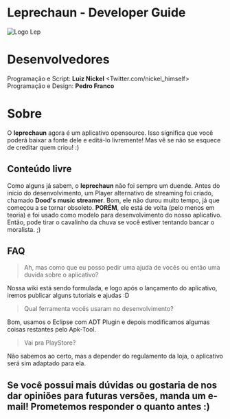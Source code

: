 # Leprechaun - Developer Guide
![Logo Lep](https://avatars0.githubusercontent.com/u/10565712?v=3&s=460)

# Desenvolvedores
Programação e Script: **Luiz Nickel** <Twitter.com/nickel_himself>
Programação e Design: **Pedro Franco** 


# Sobre
O **leprechaun** agora é um aplicativo opensource. Isso significa que você poderá baixar a fonte dele e editá-lo livremente! Mas vê se não se esquece de creditar quem criou! :)

## Conteúdo livre
Como alguns já sabem, o **leprechaun** não foi sempre um duende. Antes do inicio do desenvolvimento, um Player alternativo de streaming foi criado, chamado **Dood's music streamer**. Bom, ele não durou muito tempo, já que começou a se tornar obsoleto. **PORÉM**, ele está de volta (pelo menos em teoria) e foi usado como modelo para desenvolvimento do nosso aplicativo. Então, pode tirar o cavalinho da chuva se você estiver tentando bancar o moralista. ;)

## FAQ

> Ah, mas como que eu posso pedir uma ajuda de vocês ou então uma duvida sobre o aplicativo?

Nossa wiki está sendo formulada, e logo após o lançamento do aplicativo, iremos publicar alguns tutoriais e ajudas :D

> Qual ferramenta vocês usaram no desenvolvimento?

Bom, usamos o Eclipse com ADT Plugin e depois modificamos algumas coisas restantes pelo Apk-Tool.

> Vai pra PlayStore?

Não sabemos ao certo, mas a depender do regulamento da loja, o aplicativo será sim adaptado para ela.

## Se você possui mais dúvidas ou gostaria de nos dar opiniões para futuras versões, manda um e-mail! Prometemos responder o quanto antes :)
